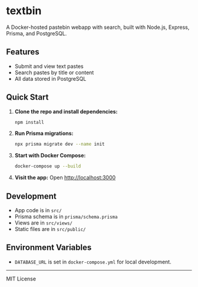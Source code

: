 # textbin

A Docker-hosted pastebin webapp with search, built with Node.js, Express, Prisma, and PostgreSQL.

## Features
- Submit and view text pastes
- Search pastes by title or content
- All data stored in PostgreSQL

## Quick Start

1. **Clone the repo and install dependencies:**
   ```sh
   npm install
   ```

2. **Run Prisma migrations:**
   ```sh
   npx prisma migrate dev --name init
   ```

3. **Start with Docker Compose:**
   ```sh
   docker-compose up --build
   ```

4. **Visit the app:**
   Open [http://localhost:3000](http://localhost:3000)

## Development
- App code is in `src/`
- Prisma schema is in `prisma/schema.prisma`
- Views are in `src/views/`
- Static files are in `src/public/`

## Environment Variables
- `DATABASE_URL` is set in `docker-compose.yml` for local development.

---
MIT License 